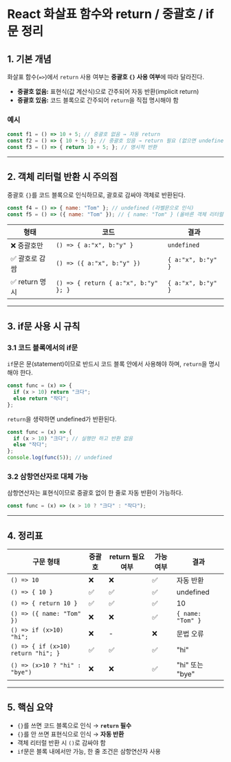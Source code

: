 
# React 화살표 함수와 return / 중괄호 / if문 정리

## 1. 기본 개념
화살표 함수(`=>`)에서 `return` 사용 여부는 **중괄호 `{}` 사용 여부**에 따라 달라진다.

- **중괄호 없음:** 표현식(값 계산식)으로 간주되어 자동 반환(implicit return)
- **중괄호 있음:** 코드 블록으로 간주되어 `return`을 직접 명시해야 함

### 예시
```js
const f1 = () => 10 + 5; // 중괄호 없음 → 자동 return
const f2 = () => { 10 + 5; }; // 중괄호 있음 → return 필요 (없으면 undefined)
const f3 = () => { return 10 + 5; }; // 명시적 반환
```

---

## 2. 객체 리터럴 반환 시 주의점
중괄호 `{}`를 코드 블록으로 인식하므로, 괄호로 감싸야 객체로 반환된다.

```js
const f4 = () => { name: "Tom" }; // undefined (라벨문으로 인식)
const f5 = () => ({ name: "Tom" }); // { name: "Tom" } (올바른 객체 리터럴 반환)
```

| 형태 | 코드 | 결과 |
|------|------|------|
| ❌ 중괄호만 | `() => { a:"x", b:"y" }` | `undefined` |
| ✅ 괄호로 감쌈 | `() => ({ a:"x", b:"y" })` | `{ a:"x", b:"y" }` |
| ✅ return 명시 | `() => { return { a:"x", b:"y" }; }` | `{ a:"x", b:"y" }` |

---

## 3. if문 사용 시 규칙

### 3.1 코드 블록에서의 if문
`if`문은 문(statement)이므로 반드시 코드 블록 안에서 사용해야 하며, `return`을 명시해야 한다.

```js
const func = (x) => {
  if (x > 10) return "크다";
  else return "작다";
};
```

`return`을 생략하면 undefined가 반환된다.

```js
const func = (x) => {
  if (x > 10) "크다"; // 실행만 하고 반환 없음
  else "작다";
};
console.log(func(5)); // undefined
```

### 3.2 삼항연산자로 대체 가능
삼항연산자는 표현식이므로 중괄호 없이 한 줄로 자동 반환이 가능하다.

```js
const func = (x) => (x > 10 ? "크다" : "작다");
```

---

## 4. 정리표

| 구문 형태 | 중괄호 | return 필요 여부 | 가능 여부 | 결과 |
|------------|--------|------------------|------------|-------|
| `() => 10` | ❌ | ❌ | ✅ | 자동 반환 |
| `() => { 10 }` | ✅ | ✅ | ✅ | undefined |
| `() => { return 10 }` | ✅ | ✅ | ✅ | 10 |
| `() => ({ name: "Tom" })` | ❌ | ❌ | ✅ | `{ name: "Tom" }` |
| `() => if (x>10) "hi";` | ❌ | - | ❌ | 문법 오류 |
| `() => { if (x>10) return "hi"; }` | ✅ | ✅ | ✅ | "hi" |
| `() => (x>10 ? "hi" : "bye")` | ❌ | ❌ | ✅ | "hi" 또는 "bye" |

---

## 5. 핵심 요약
- `{}`를 쓰면 코드 블록으로 인식 → **`return` 필수**
- `{}`를 안 쓰면 표현식으로 인식 → **자동 반환**
- 객체 리터럴 반환 시 `()`로 감싸야 함
- `if`문은 블록 내에서만 가능, 한 줄 조건은 삼항연산자 사용
